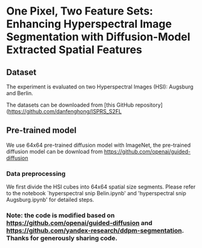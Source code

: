 
# One Pixel, Two Feature Sets: Enhancing Hyperspectral Image Segmentation with Diffusion-Model Extracted Spatial Features


## Dataset

The experiment is evaluated on two Hyperspectral Images (HSI): Augsburg and Berlin. 

The datasets can be downloaded from [this GitHub repository](https://github.com/danfenghong/ISPRS_S2FL

## Pre-trained model 
We use 64x64 pre-trained diffusion model with ImageNet, the pre-trained diffusion model can be download from https://github.com/openai/guided-diffusion

### Data preprocessing 
We first divide the HSI cubes into 64x64 spatial size segments. Please refer to the notebook `hyperspectral snip Belin.ipynb' and 'hyperspectral snip Augsburg.ipynb' for detailed steps.



### Note: the code is modified based on https://github.com/openai/guided-diffusion and https://github.com/yandex-research/ddpm-segmentation. Thanks for generously sharing code.
